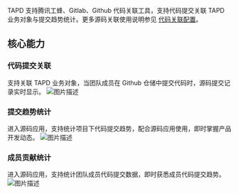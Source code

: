 TAPD 支持腾讯工蜂、Gitlab、Github 代码关联工具，支持代码提交关联 TAPD 业务对象与提交趋势统计。更多源码关联使用说明参见 [代码关联配置](https://www.tapd.cn/help/view#1120003271001001347)。

## 核心能力

### 代码提交关联

支持关联 TAPD 业务对象，当团队成员在 Github 仓储中提交代码时，源码提交记录实时显示。
![图片描述](https://main.qcloudimg.com/raw/131c5d73150da474fe3e8eddbd11796f.png)

### 提交趋势统计

进入源码应用，支持统计项目下代码提交趋势，配合源码应用使用，即时掌握产品开发动态。
![图片描述](https://main.qcloudimg.com/raw/f4adcca4320d516fd84f37f934347385.png)

### 成员贡献统计

进入源码应用，支持统计团队成员代码提交数据，即时获悉成员代码提交趋势。
![图片描述](https://main.qcloudimg.com/raw/a92648a2b89bb05f08e88e838d5ec49e.png)
